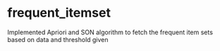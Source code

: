 # frequent_itemset
Implemented Apriori and SON algorithm to fetch the frequent item sets based on data and threshold given
